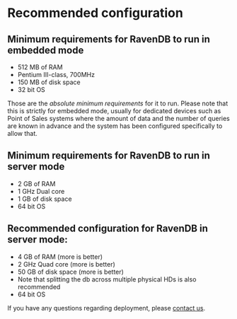 ﻿# Recommended configuration

## Minimum requirements for RavenDB to run in embedded mode

* 512 MB of RAM
* Pentium III-class, 700MHz
* 150 MB of disk space
* 32 bit OS

Those are the _absolute minimum requirements_ for it to run. Please note that this is strictly for embedded mode, usually for dedicated devices such as Point of Sales systems where the amount of data and the number of queries are known in advance and the system has been configured specifically to allow that.

## Minimum requirements for RavenDB to run in server mode

* 2 GB of RAM
* 1 GHz Dual core
* 1 GB of disk space
* 64 bit OS

## Recommended configuration for RavenDB in server mode:

* 4 GB of RAM (more is better)
* 2 GHz Quad core (more is better)
* 50 GB of disk space (more is better)
* Note that splitting the db across multiple physical HDs is also recommended
* 64 bit OS

If you have any questions regarding deployment, please [contact us](https://ravendb.net/contact).